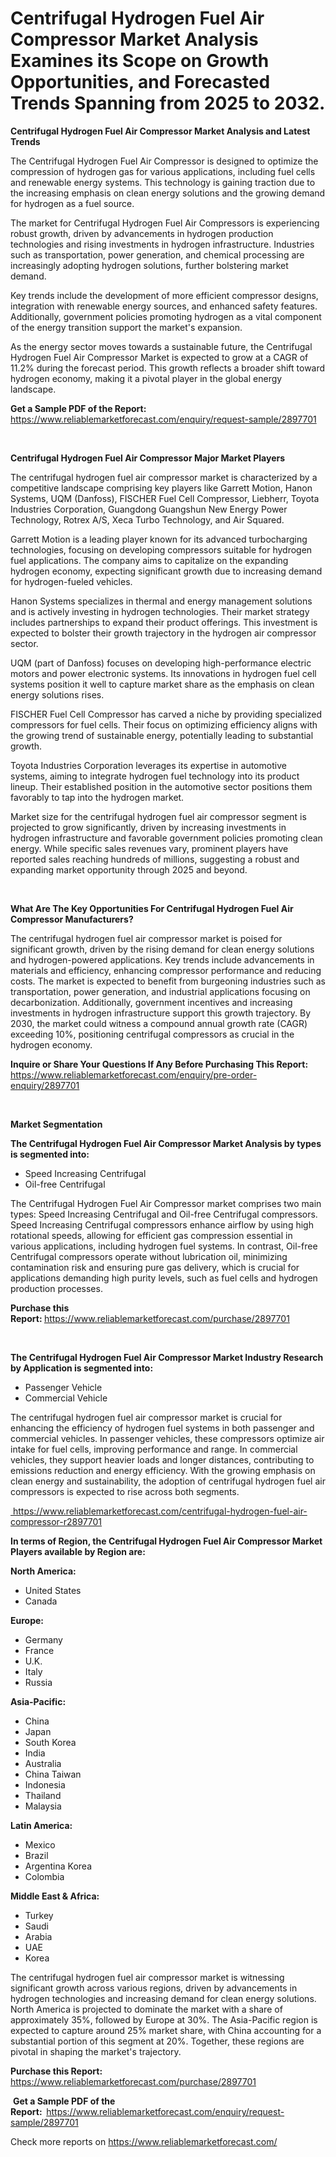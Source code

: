 <p><h1>Centrifugal Hydrogen Fuel Air Compressor Market Analysis Examines its Scope on Growth Opportunities, and Forecasted Trends Spanning from 2025 to 2032.</h1></p><p><strong>Centrifugal Hydrogen Fuel Air Compressor Market Analysis and Latest Trends</strong></p>
<p><p>The Centrifugal Hydrogen Fuel Air Compressor is designed to optimize the compression of hydrogen gas for various applications, including fuel cells and renewable energy systems. This technology is gaining traction due to the increasing emphasis on clean energy solutions and the growing demand for hydrogen as a fuel source. </p><p>The market for Centrifugal Hydrogen Fuel Air Compressors is experiencing robust growth, driven by advancements in hydrogen production technologies and rising investments in hydrogen infrastructure. Industries such as transportation, power generation, and chemical processing are increasingly adopting hydrogen solutions, further bolstering market demand. </p><p>Key trends include the development of more efficient compressor designs, integration with renewable energy sources, and enhanced safety features. Additionally, government policies promoting hydrogen as a vital component of the energy transition support the market's expansion. </p><p>As the energy sector moves towards a sustainable future, the Centrifugal Hydrogen Fuel Air Compressor Market is expected to grow at a CAGR of 11.2% during the forecast period. This growth reflects a broader shift toward hydrogen economy, making it a pivotal player in the global energy landscape.</p></p>
<p><strong>Get a Sample PDF of the Report:&nbsp;</strong> <a href="https://www.reliablemarketforecast.com/enquiry/request-sample/2897701?utm_campaign=1720&utm_medium=2&utm_source=Github&utm_content=ia&utm_term=15032025&utm_id=centrifugal-hydrogen-fuel-air-compressor">https://www.reliablemarketforecast.com/enquiry/request-sample/2897701</a></p>
<p>&nbsp;</p>
<p><strong>Centrifugal Hydrogen Fuel Air Compressor Major Market Players</strong></p>
<p><p>The centrifugal hydrogen fuel air compressor market is characterized by a competitive landscape comprising key players like Garrett Motion, Hanon Systems, UQM (Danfoss), FISCHER Fuel Cell Compressor, Liebherr, Toyota Industries Corporation, Guangdong Guangshun New Energy Power Technology, Rotrex A/S, Xeca Turbo Technology, and Air Squared. </p><p>Garrett Motion is a leading player known for its advanced turbocharging technologies, focusing on developing compressors suitable for hydrogen fuel applications. The company aims to capitalize on the expanding hydrogen economy, expecting significant growth due to increasing demand for hydrogen-fueled vehicles.</p><p>Hanon Systems specializes in thermal and energy management solutions and is actively investing in hydrogen technologies. Their market strategy includes partnerships to expand their product offerings. This investment is expected to bolster their growth trajectory in the hydrogen air compressor sector.</p><p>UQM (part of Danfoss) focuses on developing high-performance electric motors and power electronic systems. Its innovations in hydrogen fuel cell systems position it well to capture market share as the emphasis on clean energy solutions rises.</p><p>FISCHER Fuel Cell Compressor has carved a niche by providing specialized compressors for fuel cells. Their focus on optimizing efficiency aligns with the growing trend of sustainable energy, potentially leading to substantial growth.</p><p>Toyotа Industries Corporation leverages its expertise in automotive systems, aiming to integrate hydrogen fuel technology into its product lineup. Their established position in the automotive sector positions them favorably to tap into the hydrogen market.</p><p>Market size for the centrifugal hydrogen fuel air compressor segment is projected to grow significantly, driven by increasing investments in hydrogen infrastructure and favorable government policies promoting clean energy. While specific sales revenues vary, prominent players have reported sales reaching hundreds of millions, suggesting a robust and expanding market opportunity through 2025 and beyond.</p></p>
<p>&nbsp;</p>
<p><strong>What Are The Key Opportunities For Centrifugal Hydrogen Fuel Air Compressor Manufacturers?</strong></p>
<p><p>The centrifugal hydrogen fuel air compressor market is poised for significant growth, driven by the rising demand for clean energy solutions and hydrogen-powered applications. Key trends include advancements in materials and efficiency, enhancing compressor performance and reducing costs. The market is expected to benefit from burgeoning industries such as transportation, power generation, and industrial applications focusing on decarbonization. Additionally, government incentives and increasing investments in hydrogen infrastructure support this growth trajectory. By 2030, the market could witness a compound annual growth rate (CAGR) exceeding 10%, positioning centrifugal compressors as crucial in the hydrogen economy.</p></p>
<p><strong>Inquire or Share Your Questions If Any Before Purchasing This Report:</strong> <a href="https://www.reliablemarketforecast.com/enquiry/pre-order-enquiry/2897701?utm_campaign=1720&utm_medium=2&utm_source=Github&utm_content=ia&utm_term=15032025&utm_id=centrifugal-hydrogen-fuel-air-compressor">https://www.reliablemarketforecast.com/enquiry/pre-order-enquiry/2897701</a></p>
<p>&nbsp;</p>
<p><strong>Market Segmentation</strong></p>
<p><strong>The Centrifugal Hydrogen Fuel Air Compressor Market Analysis by types is segmented into:</strong></p>
<p><ul><li>Speed Increasing Centrifugal</li><li>Oil-free Centrifugal</li></ul></p>
<p><p>The Centrifugal Hydrogen Fuel Air Compressor market comprises two main types: Speed Increasing Centrifugal and Oil-free Centrifugal compressors. Speed Increasing Centrifugal compressors enhance airflow by using high rotational speeds, allowing for efficient gas compression essential in various applications, including hydrogen fuel systems. In contrast, Oil-free Centrifugal compressors operate without lubrication oil, minimizing contamination risk and ensuring pure gas delivery, which is crucial for applications demanding high purity levels, such as fuel cells and hydrogen production processes.</p></p>
<p><strong>Purchase this Report:&nbsp;</strong><a href="https://www.reliablemarketforecast.com/purchase/2897701?utm_campaign=1720&utm_medium=2&utm_source=Github&utm_content=ia&utm_term=15032025&utm_id=centrifugal-hydrogen-fuel-air-compressor">https://www.reliablemarketforecast.com/purchase/2897701</a></p>
<p>&nbsp;</p>
<p><strong>The Centrifugal Hydrogen Fuel Air Compressor Market Industry Research by Application is segmented into:</strong></p>
<p><ul><li>Passenger Vehicle</li><li>Commercial Vehicle</li></ul></p>
<p><p>The centrifugal hydrogen fuel air compressor market is crucial for enhancing the efficiency of hydrogen fuel systems in both passenger and commercial vehicles. In passenger vehicles, these compressors optimize air intake for fuel cells, improving performance and range. In commercial vehicles, they support heavier loads and longer distances, contributing to emissions reduction and energy efficiency. With the growing emphasis on clean energy and sustainability, the adoption of centrifugal hydrogen fuel air compressors is expected to rise across both segments.</p></p>
<p><a href="https://www.reliablemarketforecast.com/centrifugal-hydrogen-fuel-air-compressor-r2897701?utm_campaign=1720&utm_medium=2&utm_source=Github&utm_content=ia&utm_term=15032025&utm_id=centrifugal-hydrogen-fuel-air-compressor">&nbsp;https://www.reliablemarketforecast.com/centrifugal-hydrogen-fuel-air-compressor-r2897701</a></p>
<p><strong>In terms of Region, the Centrifugal Hydrogen Fuel Air Compressor Market Players available by Region are:</strong></p>
<p>
    <p> <strong> North America: </strong>
        <ul>
            <li>United States</li>
            <li>Canada</li>
        </ul>
        </p> 
    <p> <strong> Europe: </strong>
        <ul>
            <li>Germany</li>
            <li>France</li>
            <li>U.K.</li>
            <li>Italy</li>
            <li>Russia</li>
        </ul>
        </p> 
    <p> <strong> Asia-Pacific: </strong>
        <ul>
            <li>China</li>
            <li>Japan</li>
            <li>South Korea</li>
            <li>India</li>
            <li>Australia</li>
            <li>China Taiwan</li>
            <li>Indonesia</li>
            <li>Thailand</li>
            <li>Malaysia</li>
        </ul>
        </p> 
    <p> <strong> Latin America: </strong>
        <ul>
            <li>Mexico</li>
            <li>Brazil</li>
            <li>Argentina Korea</li>
            <li>Colombia</li>
        </ul>
        </p> 
    <p> <strong> Middle East & Africa: </strong>
        <ul>
            <li>Turkey</li>
            <li>Saudi</li>
            <li>Arabia</li>
            <li>UAE</li>
            <li>Korea</li>
        </ul>
    </p>
    </p>
<p><p>The centrifugal hydrogen fuel air compressor market is witnessing significant growth across various regions, driven by advancements in hydrogen technologies and increasing demand for clean energy solutions. North America is projected to dominate the market with a share of approximately 35%, followed by Europe at 30%. The Asia-Pacific region is expected to capture around 25% market share, with China accounting for a substantial portion of this segment at 20%. Together, these regions are pivotal in shaping the market's trajectory.</p></p>
<p><strong>Purchase this Report: </strong><a href="https://www.reliablemarketforecast.com/purchase/2897701?utm_campaign=1720&utm_medium=2&utm_source=Github&utm_content=ia&utm_term=15032025&utm_id=centrifugal-hydrogen-fuel-air-compressor">https://www.reliablemarketforecast.com/purchase/2897701</a></p>
<p>&nbsp;<strong>Get a Sample PDF of the Report:&nbsp;&nbsp;</strong><a href="https://www.reliablemarketforecast.com/enquiry/request-sample/2897701?utm_campaign=1720&utm_medium=2&utm_source=Github&utm_content=ia&utm_term=15032025&utm_id=centrifugal-hydrogen-fuel-air-compressor">https://www.reliablemarketforecast.com/enquiry/request-sample/2897701</a></p>
<p><strong></strong></p>
<p>Check more reports on <a href="https://www.reliablemarketforecast.com/?utm_campaign=1720&utm_medium=2&utm_source=Github&utm_content=ia&utm_term=15032025&utm_id=centrifugal-hydrogen-fuel-air-compressor">https://www.reliablemarketforecast.com/</a></p>